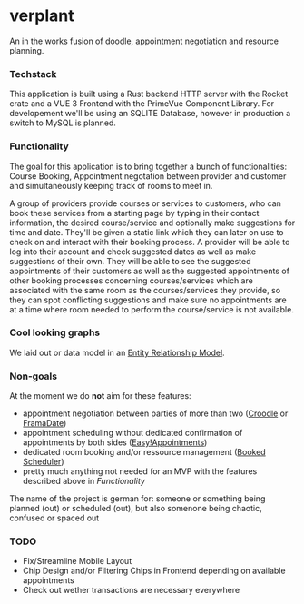 # verplant
An in the works fusion of doodle, appointment negotiation and resource planning.

### Techstack
This application is built using a Rust backend HTTP server with the Rocket crate and a VUE 3 Frontend with the PrimeVue Component Library.
For developement we'll be using an SQLITE Database, however in production a switch to MySQL is planned.

### Functionality
The goal for this application is to bring together a bunch of functionalities: 
Course Booking, Appointment negotation between provider and customer and simultaneously keeping track of rooms to meet in.

A group of providers provide courses or services to customers, who can book these
services from a starting page by typing in their contact information, the desired course/service and optionally make suggestions for time and date.
They'll be given a static link which they can later on use to check on and interact with their booking process. A provider will be able to log into
their account and check suggested dates as well as make suggestions of their own. They will be able to see the suggested appointments of their customers
as well as the suggested appointments of other booking processes concerning courses/services which are associated with the same room as the courses/services
they provide, so they can spot conflicting suggestions and make sure no appointments are at a time where room needed to perform the course/service is not available.

### Cool looking graphs
We laid out or data model in an [Entity Relationship Model](./erm.png).

### Non-goals
At the moment we do **not** aim for these features:
* appointment negotiation between parties of more than two ([Croodle](https://github.com/jelhan/croodle) or [FramaDate](https://framagit.org/framasoft/framadate/framadate))
* appointment scheduling without dedicated confirmation of appointments by both sides ([Easy!Appointments](https://easyappointments.org/))
* dedicated room booking and/or ressource management ([Booked Scheduler](https://github.com/effgarces/BookedScheduler))
* pretty much anything not needed for an MVP with the features described above in *Functionality*

The name of the project is german for: someone or something being planned (out) or scheduled (out), but also somenone being chaotic, confused or spaced out

### TODO
* Fix/Streamline Mobile Layout 
* Chip Design and/or Filtering Chips in Frontend depending on available appointments
* Check out wether transactions are necessary everywhere